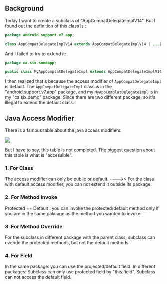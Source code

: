 ## Background

Today I want to create a subclass of "AppCompatDelegateImplV14". But I found out the definition of this class is :
```java
package android.support.v7.app;

class AppCompatDelegateImplV14 extends AppCompatDelegateImplV14 { ...}
```

And I failed to try to extend it:
```java
package ca.six.someapp;

public class MyAppComplatDelegateImpl extends AppCompatDelegateImplV14 {...}
```

I then realized that's because the access modifier of `AppCompatDelegateImpl` is default. 
The `AppCompatDelegateImpl` class is in the "android.support.v7.app" package, and my `MyAppComplatDelegateImpl` is in my "ca.six.demo" package.  Since there are two different package, so it's illegal to extend the default class. 

## Java Access Modifier
There is a famous table about the java access modifiers:

![](./_image/2017-04-30-22-45-37.jpg)

But I have to say, this table is not completed. The biggest question about this table is what is "accessible".  

### 1. For Class 
The access modifier can only be public or default.
---->> For the class with default access modifier, you can not extend it outside its package.

### 2. For Method Invoke
Protected == Default : you can invoke the protected/default method only if you are in the same pakcage as the method you wanted to invoke. 

### 3. For Method Override
For the subclass in different package with the parent class, subclass can overide the protected methods, but not the default methods.

### 4. For Field
In the same package: you can use the projected/default field.
In different packages: Subclass can only use protected field by "this.field". Subclass can not access the default field.





